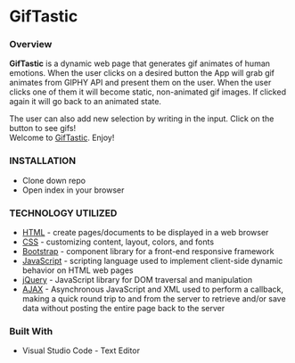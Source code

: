 # GifTastic

### Overview

**GifTastic** is a dynamic web page that generates gif animates of human emotions. When the user clicks on a desired button the App will grab gif animates from GIPHY API and present them on the user. When the user clicks one of them it will become static, non-animated gif images. If clicked again it will go back to an animated state.

The user can also add new selection by writing in the input. Click on the button to see gifs!
<br>
Welcome to [GifTastic](https://cmdavies10.github.io/GifTastic/). Enjoy!

### INSTALLATION

-   Clone down repo
-   Open index in your browser

### TECHNOLOGY UTILIZED

-   [HTML](https://html.com/) - create pages/documents to be displayed in a web browser
-   [CSS](https://www.w3schools.com/Css/css_intro.asp) - customizing content, layout, colors, and fonts
-   [Bootstrap](https://www.bootstrapcdn.com/) - component library for a front-end responsive framework
-   [JavaScript](https://www.javascript.com/) - scripting language used to implement client-side dynamic behavior on HTML web pages
-   [jQuery](https://jquery.com/) - JavaScript library for DOM traversal and manipulation
-   [AJAX](https://developer.mozilla.org/en-US/docs/Web/Guide/AJAX/Getting_Started) - Asynchronous JavaScript and XML used to perform a callback, making a quick round trip to and from the server to retrieve and/or save data without posting the entire page back to the server

### Built With

-   Visual Studio Code - Text Editor
